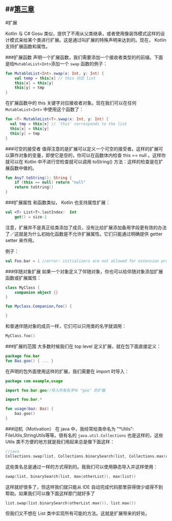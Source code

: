 ##[第三章](https://github.com/kymjs/KotlinDoc-cn#第三章)
---

#扩展

Kotlin 与 C# Gosu 类似，提供了不用从父类继承，或者使用像装饰模式这样的设计模式来给某个类进行扩展。这是通过叫扩展的特殊声明来达到的。现在， Kotlin 支持扩展函数和属性。

###扩展函数
声明一个扩展函数，我们需要添加一个接收者类型的的前缀。下面是给``` MutableList<Int> ```添加一个 ```swap``` 函数的例子：
```kotlin
fun MutableList<Int>.swap(x: Int, y: Int) {
    val temp = this[x] // this 对应 list
    this[x] = this[y]
    this[y] = tmp
}
```

在扩展函数中的 this 关键字对应接收者对象。现在我们可以在任何 ```MutableList<Int>``` 中使用这个函数了：
```kotlin
fun <T> MutableList<T>.swap(x: Int, y: Int) {
  val tmp = this[x] // 'this' corresponds to the list
  this[x] = this[y]
  this[y] = tmp
}
```

###可空的接受者
值得注意的是扩展可以定义一个可空的接受者。这样的扩展可以算作对象的变量，即使它是空的，你可以在函数体内检查 this == null 。这样你就可以在 Kotlin 中不进行空检查就可以调用 toString() 方法：这样的检查是在扩展函数中做的。
```kotlin
fun Any?.toString(): String {
    if (this == null) return "null"
    return toString()
}
```
###扩展属性
和函数类似， Kotlin 也支持属性扩展：
```kotlin
val <T> List<T>.lastIndex:  Int
    get() = size-1
```

注意，扩展并不是真正给类添加了成员，没有比给扩展添加备用字段更有效的办法了／这就是为什么初始化函数是不允许扩展属性。它们只能通过明确提供 getter setter 来作用。  

例子：
```kotlin
val Foo.bar = 1 //error: initializers are not allowed for extension properties
```

###伴随对象扩展
如果一个对象定义了伴随对象，你也可以给伴随对象添加扩展函数或扩展属性：
```kotlin
class MyClass {
    companion object {} 
}

fun Myclass.Companion,foo() {

}
```
和普通伴随对象的成员一样，它们可以只用类的名字就调用：
```kotlin
MyClass.foo()
```

###扩展的范围
大多数时候我们在 top level 定义扩展，就在包下面直接定义：
```kotlin
package foo.bar
fun Baz.goo() { ... }
```

在声明的包外面使用这样的扩展，我们需要在 import 时导入：
```kotlin
package com.example,usage

import foo.bar.goo//导入所有名字叫 "goo" 的扩展

import foo.bar.*

fun usage(baz: Baz) {
    baz.goo()
}
```

###动机（Motivation）
在 java 中，我经常给类命名为 "*Utils": FileUtils,StringUtils等等。很有名的 ```java.util.Collections``` 也是这样的，这些 Utils 类不方便的地方就是我们用起来总是像下面这样：
```kotlin
//java
Collections.swap(list, Collections.binarySearch(list, Collections.max(otherList)), Collections.max(list))
```
这些类名总是通过一样的方式得到的。我我们可以使用静态导入并这样使用：
```kotlin
swap(list, binarySearch(list, max(otherList)), max(list))
```
这样就好很多了，但这样我们就只能从 IDE 自动完成代码那里获得很少或得不到帮助。如果我们可以像下面这样那门就好多了
```kotlin
list.swap(list.binarySearch(otherList.max()), list.max())
```
但我们又不想在 List 类中实现所有可能的方法。这就是扩展带来的好处。


